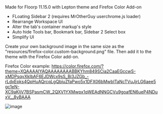 Made for Floorp 11.15.0 with Lepton theme and Firefox Color Add-on

- FLoating Sidebar 2 (requires MrOtherGuy userchrome.js loader)
- Rearrange Workspace UI 
- Alter the tab's container markup's style
- Auto hide Tools bar, Bookmark bar, Sidebar 2 Select box
- Simplify UI

Create your own background image in the same size as the "resources/firefox-color.custom-background.png" file. Then add it to the theme with the Firefox Color add-on.

Firefox Color example: https://color.firefox.com/?theme=XQAAAAIYAQAAAAAAAABBKYhm849SCia2CaaEGccwS-xMDPsqvXkIbAF6EJDWcx9sS_Bi3JZGb_-rLdxEpks4QpHuAQrcqLgQbiuZfaPwo5x1DFX06bMwbITaNcTVuJjrLG6aee5gc1eN-XC9aKljV7BSPasmCW_2QXV1YXMwpx1qWEAdNNGCVu9goafEN6ueP4NDuxV__8yBAAA

![image](https://github.com/user-attachments/assets/49e7fd17-a48b-4275-a29c-1f0d7f23f277)
